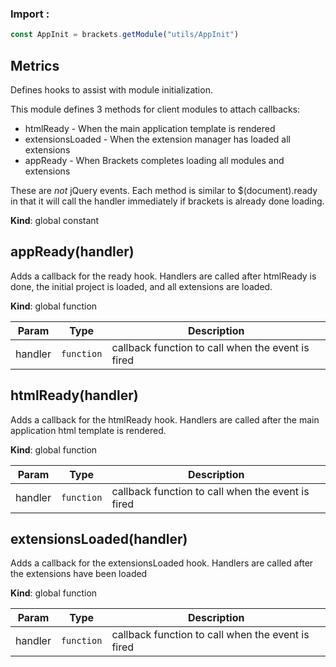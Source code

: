 ### Import :
```js
const AppInit = brackets.getModule("utils/AppInit")
```

<a name="Metrics"></a>

## Metrics
Defines hooks to assist with module initialization.This module defines 3 methods for client modules to attach callbacks:   - htmlReady - When the main application template is rendered   - extensionsLoaded - When the extension manager has loaded all extensions   - appReady - When Brackets completes loading all modules and extensionsThese are *not* jQuery events. Each method is similar to $(document).readyin that it will call the handler immediately if brackets is already doneloading.

**Kind**: global constant  
<a name="appReady"></a>

## appReady(handler)
Adds a callback for the ready hook. Handlers are called afterhtmlReady is done, the initial project is loaded, and all extensions areloaded.

**Kind**: global function  

| Param | Type | Description |
| --- | --- | --- |
| handler | <code>function</code> | callback function to call when the event is fired |

<a name="htmlReady"></a>

## htmlReady(handler)
Adds a callback for the htmlReady hook. Handlers are called after themain application html template is rendered.

**Kind**: global function  

| Param | Type | Description |
| --- | --- | --- |
| handler | <code>function</code> | callback function to call when the event is fired |

<a name="extensionsLoaded"></a>

## extensionsLoaded(handler)
Adds a callback for the extensionsLoaded hook. Handlers are called after theextensions have been loaded

**Kind**: global function  

| Param | Type | Description |
| --- | --- | --- |
| handler | <code>function</code> | callback function to call when the event is fired |

